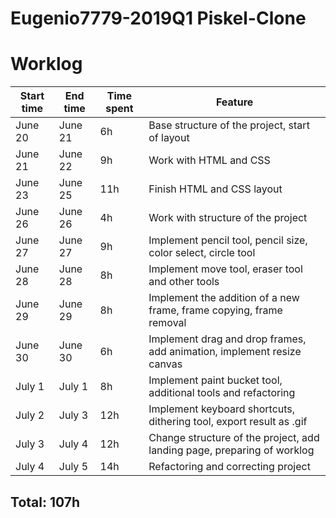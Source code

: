 # Eugenio7779-2019Q1 Piskel-Clone
# Worklog 
| Start time  | End time | Time spent | Feature |
|-----------|-------------|-------------|-------------|
| June 20 | June 21 | 6h | Base structure of the project, start of layout |
| June 21 | June 22 | 9h | Work with HTML and CSS  |
| June 23 | June 25 | 11h | Finish HTML and CSS layout |
| June 26 | June 26 | 4h | Work with structure of the project |
| June 27 | June 27 | 9h | Implement pencil tool, pencil size, color select, circle tool | 
| June 28 | June 28 | 8h | Implement move tool, eraser tool and other tools| 
| June 29 | June 29  | 8h | Implement the addition of a new frame, frame copying, frame removal|
| June 30 | June 30 | 6h | Implement drag and drop frames, add animation, implement resize canvas| 
| July 1 | July 1 | 8h | Implement paint bucket tool, additional tools and refactoring| 
| July 2 | July 3 | 12h | Implement keyboard shortcuts, dithering tool, export result as .gif|
| July 3 | July 4 | 12h | Change structure of the project, add landing page, preparing of worklog| 
| July 4 | July 5 | 14h | Refactoring and correcting project| 
## Total: 107h
